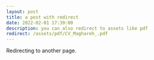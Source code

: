 ```yaml
---
layout: post
title: a post with redirect
date: 2022-02-01 17:39:00
description: you can also redirect to assets like pdf
redirect: /assets/pdf/CV_Maghareh_.pdf
---
```


Redirecting to another page.
